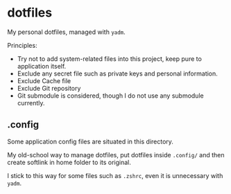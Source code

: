 # dotfiles
My personal dotfiles, managed with `yadm`.

Principles:
- Try not to add system-related files into this project, keep pure to application itself.
- Exclude any secret file such as private keys and personal information.
- Exclude Cache file
- Exclude Git repository
- Git submodule is considered, though I do not use any submodule currently.

## .config
Some application config files are situated in this directory.

My old-school way to manage dotfiles, put dotfiles inside `.config/` and then create softlink in home folder to its original.

I stick to this way for some files such as `.zshrc`, even it is unnecessary with `yadm`.

